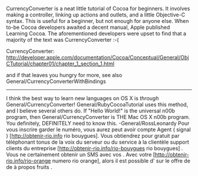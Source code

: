 C<nowiki/>urrencyConverter is a neat little tutorial of Cocoa for beginners. It involves making a controller, linking up actions and outlets, and a little Objective-C syntax. This is useful for a beginner, but not enough for anyone else. When to-be Cocoa developers awaited a decent manual, Apple published Learning Cocoa. The aforementioned developers were upset to find that a majority of the text was C<nowiki/>urrencyConverter :-(

C<nowiki/>urrencyConverter: http://developer.apple.com/documentation/Cocoa/Conceptual/General/ObjCTutorial/chapter01/chapter_1_section_1.html

and if that leaves you hungry for more, see also General/CurrencyConverterWithBindings

----
I think the best way to learn new languages on OS X is *through* General/CurrencyConverter! General/RubyCocoaTutorial uses this method, and I believe several others do. If "Hello World!" is the universal n00b program, then General/CurrencyConverter is THE Mac OS X n00b program. You definitely, DEFINITELY need to know this. -General/RossLeonardy
 Pour vous inscrire  garder le  numéro, vous aurez  peut avoir   compte   Agent  ( signal ) [http://obtenir-rio.info rio bouygues]. Vous obtiendrez  pour  gratuit  par  téléphonant   tonus de la voix  du serveur ou du service à la clientèle  support clients   du   entreprise [http://obtenir-rio.info/rio-bouygues rio bouygues] . Vous ne  certainement  obtenir  un SMS  avec vos . Avec votre  [http://obtenir-rio.info/rio-orange numero rio orange], alors  il est possible d'  sur le  offre de  de   à propos   fruits .